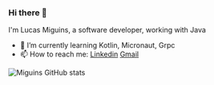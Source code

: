 ### Hi there 👋


I'm Lucas Miguins, a software developer, working with Java

- 🔭 I’m currently learning Kotlin, Micronaut, Grpc
- 📫 How to reach me: [Linkedin](https://www.linkedin.com/in/lucasmiguins) [Gmail](mailto:lucasmiguins@gmail.com)

![Miguins GitHub stats](https://github-readme-stats.vercel.app/api?username=miguins&theme=tokyonight&show_icons=true)

